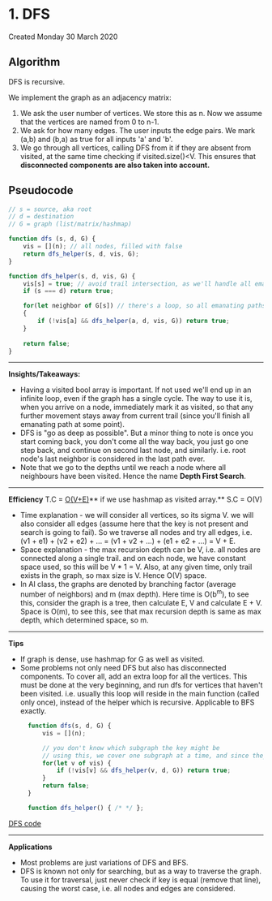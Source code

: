 # 1. DFS
Created Monday 30 March 2020
## Algorithm
DFS is recursive.

We implement the graph as an adjacency matrix:
1. We ask the user number of vertices. We store this as n. Now we assume that the vertices are named from 0 to n-1.
2. We ask for how many edges. The user inputs the edge pairs. We mark (a,b) and (b,a) as true for all inputs 'a' and 'b'.
3. We go through all vertices, calling DFS from it if they are absent from visited, at the same time checking if visited.size()<V. This ensures that **disconnected components are also taken into account.**
   
## Pseudocode
```js
// s = source, aka root
// d = destination
// G = graph (list/matrix/hashmap)

function dfs (s, d, G) {
	vis = [](n); // all nodes, filled with false
	return dfs_helper(s, d, vis, G);
}

function dfs_helper(s, d, vis, G) {
	vis[s] = true; // avoid trail intersection, as we'll handle all emanating
	if (s === d) return true;

	for(let neighbor of G[s]) // there's a loop, so all emanating paths will be considered
	{
		if (!vis[a] && dfs_helper(a, d, vis, G)) return true;
	}
	
	return false;
}
```



*****

**Insights/Takeaways:**

* Having a visited bool array is important. If not used we'll end up in an infinite loop, even if the graph has a single cycle. The way to use it is, when you arrive on a node, immediately mark it as visited, so that any further movement stays away from current trail (since you'll finish all emanating path at some point).
* DFS is "go as deep as possible". But a minor thing to note is once you start coming back, you don't come all the way back, you just go one step back, and continue on second last node, and similarly. i.e. root node's last neighbor is considered in the last path ever.
* Note that we go to the depths until we reach a node where all neighbours have been visited. Hence the name **Depth First Search**.


*****

**Efficiency**
T.C = [O(V+E)](https://stackoverflow.com/a/11468717/11392807)** if we use hashmap as visited array.**
S.C = O(V)

- Time explanation - we will consider all vertices, so its sigma V. we will also consider all edges (assume here that the key is not present and search is going to fail). So we traverse all nodes and try all edges, i.e. (v1 + e1) + (v2 + e2) + ... = (v1 + v2 + ...) + (e1 + e2 + ...) = V + E.
- Space explanation - the max recursion depth can be V, i.e. all nodes are connected along a single trail. and on each node, we have constant space used, so this will be V \* 1 = V. Also, at any given time, only trail exists in the graph, so max size is V. Hence O(V) space.
- In AI class, the graphs are denoted by branching factor (average number of neighbors) and m (max depth). Here time is O(b<sup>m</sup>), to see this, consider the graph is a tree, then calculate E, V and calculate E + V. Space is O(m), to see this, see that max recursion depth is same as max depth, which determined space, so m.

*****

**Tips**
* If graph is dense, use hashmap for G as well as visited.
* Some problems not only need DFS but also has disconnected components. To cover all, add an extra loop for all the vertices. This must be done at the very beginning, and run dfs for vertices that haven't been visited. i.e. usually this loop will reside in the main function (called only once), instead of the helper which is recursive. Applicable to BFS exactly.
  ```js
	function dfs(s, d, G) {
		vis = [](n);

		// you don't know which subgraph the key might be
		// using this, we cover one subgraph at a time, and since they are not connected, they are not affected by each other - i.e. just a for loop is enough, no management required.
		for(let v of vis) {
			if (!vis[v] && dfs_helper(v, d, G)) return true;
		}
		return false;
	}

	function dfs_helper() { /* */ };
	```

[DFS code](./Codes/DFS.cpp)

*****

**Applications**
* Most problems are just variations of DFS and BFS.
* DFS is known not only for searching, but as a way to traverse the graph. To use it for traversal, just never check if key is equal (remove that line), causing the worst case, i.e. all nodes and edges are considered.


